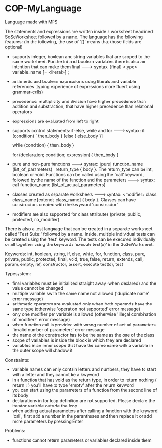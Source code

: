 # COP-MyLanguage
Language made with MPS

The statements and expressions are written inside a worksheet headlined SoSeWorksheet followed by a name. The language has the following features:
(in the following, the use of '[]' means that those fields are optional)
- supports integer, boolean and string variables that are scoped to the same worksheet. For the int and boolean variables there is also an intention that can make them final ---> syntax: [final] \<type\> variable_name [= \<literal\>] ;
- arithmetic and boolean expressions using literals and variable references (typing experience of expressions more fluent using grammar-cells)
- precedence: multiplicity and division have higher precedence than addition and substraction, that have higher precedence than relational operators
- expressions are evaluated from left to right
- supports control statements: if-else, while and for ---> syntax: if (condition) { then_body } [else { else_body }]

  while (condition) { then_body }

  for (declaration; condition; expression) { then_body }
- pure and non-pure functions ---> syntax: [pure] function_name (list_of_parameters) : return_type { body }. The return_type can be int, boolean or void. Functions can be called using the 'call' keyword, followed by the name of the function and the parameters ---> syntax: call function_name (list_of_actual_parameters)
- classes created as separate worksheets ---> syntax: \<modifier\> class class_name [extends class_name] { body }. Classes can have constructors created with the kwyword 'constructor'
- modifiers are also supported for class attributes (private, public, protected, no_modifier)

There is also a test language that can be created in a separate worksheet called 'Test Suite:' followed by a name. Inside, multiple individual tests can be created using the 'test' keyword. The tests can be executed individually or all together using the keywords 'execute test(s)' in the SoSeWorksheet.

Keywords: int, boolean, string, if, else, while, for, function, class, pure, private, public, protected, final, void, true, false, return, extends, call, param, empty, ref, constructor, assert, execute test(s), test

Typesystem:
- final variables must be initialized straight away (when declared) and the value cannot be changed
- multiple variable swith the same name not allowed ('duplicate name' error message)
- arithmetic operators are evaluated only when both operands have the same type (otherwise 'operation not supported' error message)
- only one modifier per variable is allowed (otherwise 'illegal combination of modifiers' error message)
- when function call is provided with wrong number of actual parameters 'invalid number of parameters' error message
- the name of the constructor has to be the same as the one of the class
- scope of variables is inside the block in which they are declared
- variables in an inner scope that have the same name with a variable in the outer scope will shadow it


Constraints:
- variable names can only contain letters and numbers, they have to start with a letter and they cannot be a kwyword
- in a function that has void as the return type, in order to return nothing ( return ; ) you'll have to type 'empty' after the return keyword
- you can start using the parameters of a function from the second line of its body
- declarations in for loop definition are not supported. Please declare the iterator variable outside the loop
- when adding actual parameters after calling a function with the keyword 'call', first add a number in the parantheses and then replace it or add more parameters by pressing Enter

Problems:
- functions cannot return parameters or variables declared inside them
